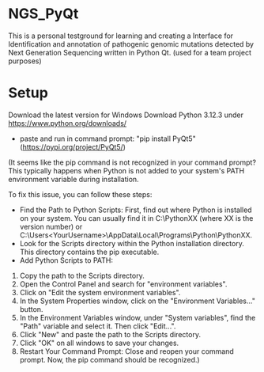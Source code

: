 # NGS_PyQt
This is a personal testground for learning and creating a Interface for Identification and annotation of pathogenic genomic mutations detected by Next Generation Sequencing
written in Python Qt. (used for a team project purposes)





# Setup
Download the latest version for Windows
Download Python 3.12.3
under https://www.python.org/downloads/

- paste and run in command prompt:
  "pip install PyQt5" (https://pypi.org/project/PyQt5/)


(It seems like the pip command is not recognized in your command prompt? 
This typically happens when Python is not added to your system's PATH environment variable during installation.

To fix this issue, you can follow these steps:

- Find the Path to Python Scripts:
First, find out where Python is installed on your system. You can usually find it in C:\PythonXX (where XX is the version number) or C:\Users\<YourUsername>\AppData\Local\Programs\Python\PythonXX.
- Look for the Scripts directory within the Python installation directory. This directory contains the pip executable.
- Add Python Scripts to PATH:
1) Copy the path to the Scripts directory.
2) Open the Control Panel and search for "environment variables".
3) Click on "Edit the system environment variables".
4) In the System Properties window, click on the "Environment Variables..." button.
5) In the Environment Variables window, under "System variables", find the "Path" variable and select it. Then click "Edit...".
6) Click "New" and paste the path to the Scripts directory.
7) Click "OK" on all windows to save your changes.
8) Restart Your Command Prompt:
Close and reopen your command prompt. Now, the pip command should be recognized.)

